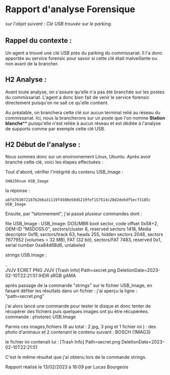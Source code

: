 # Rapport d'analyse Forensique 
###### sur l'objet suivant : Clé USB trouvée sur le parking.

## Rappel du contexte :

Un agent a trouvé une clé USB près du parking du commissariat. Il l'a donc apportée au service forensic pour savoir si cette clé était malveillante ou non avant de la brancher.

## H2 Analyse :

Avant toute analyse, on s'assure qu'elle n'a pas été branchée sur les postes du commissariat. L'agent a donc bien fait de venir le service forensic directement puisqu'on ne sait ce qu'elle contient.

Au préalable, on branchera cette clé sur aucun terminal relié au réseau du commissariat. Ici, nous la brancherons sur un poste que l'on nomme **Station blanche**** puisqu'elle n'est reliée à aucun réseau et est dédiée à l'analyse de supports comme par exemple cette clé USB.

## H2 Début de l'analyse :

Nous sommes donc sur un environnement Linux, Ubuntu. Après avoir branché cette clé, voici les étapes effectuées :

Tout d'abord, vérifier l'intégrité du contenu USB_Image :
```
SHA256sum USB_Image
```

la réponse : 
 
```
a6fd7b3072187b2b6a31119f4580e58d5219fef157514c28d2de6df5ecf3185c  USB_Image
```

Ensuite, par "tatonnement", j'ai passé plusieur commandes dont :

file USB_Image :
USB_Image: DOS/MBR boot sector, code offset 0x58+2, OEM-ID "MSDOS5.0", sectors/cluster 8, reserved sectors 1418, 
Media descriptor 0xf8, sectors/track 63, heads 255, hidden sectors 2048, sectors 7677952 (volumes > 32 MB), 
FAT (32 bit), sectors/FAT 7483, reserved 0x1, serial number 0xa84d68d6, unlabeled

strings USB.Image :

..         
JVJV
ECRET  PNG 
JVJV
[Trash Info]
Path=secret.png
DeletionDate=2023-02-10T22:21:51
IHDR
sRGB
gAMA


après passage de la commande "strings" sur le fichier USB_Image, en faisant défiler les résultats dans un fichier : 
j'ai aperçu la ligne : "path=secret.png"

j'ai alors lancé une commande pour tester le disque et donc tenter de récupérer des fichiers puis quelques images 
ont pu être récupérées.
commande : 
photorec USB.Image

Parmis ces images,fichiers (6 au total : 2 jpg, 3 png et 1 fichier ini ) : des photo d'animaux 
et 2 contenant le contenu suivant : BOSCH {1MAG3}

le fichier ini contenait lui : 
[Trash Info]
Path=secret.png
DeletionDate=2023-02-10T22:21:51

C'est le même résultat que j'ai obtenu lors de la commande strings.


Rapport réalisé le 13/02/2023 à 16:09 par Lucas Bourgeois

